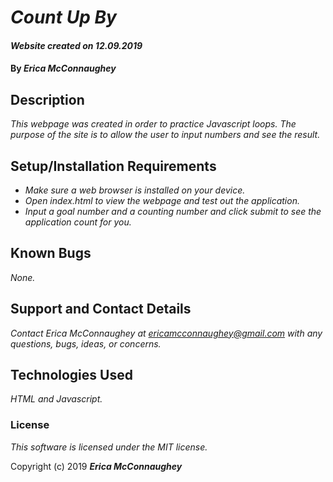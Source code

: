 # _Count Up By_

#### _Website created on 12.09.2019_

#### By _**Erica McConnaughey**_

## Description

_This webpage was created in order to practice Javascript loops. The purpose of the site is to allow the user to input numbers and see the result._

## Setup/Installation Requirements

* _Make sure a web browser is installed on your device._
* _Open index.html to view the webpage and test out the application._
* _Input a goal number and a counting number and click submit to see the application count for you._

## Known Bugs

_None._

## Support and Contact Details

_Contact Erica McConnaughey at ericamcconnaughey@gmail.com with any questions, bugs, ideas, or concerns._

## Technologies Used

_HTML and Javascript._

### License

*This software is licensed under the MIT license.*

Copyright (c) 2019 **_Erica McConnaughey_**